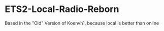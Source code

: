 # ETS2-Local-Radio-Reborn
 Based in the "Old" Version of Koenvh1, because local is better than online
